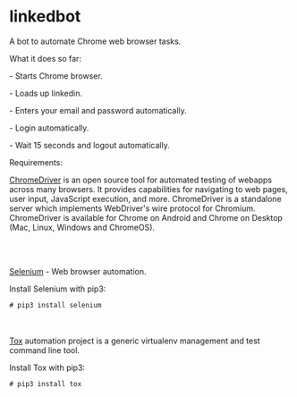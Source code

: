 # linkedbot
<p>A bot to automate Chrome web browser tasks.</p>

<p>What it does so far:</p>
<p>- Starts Chrome browser.</p>
<p>- Loads up linkedin.</p>
<p>- Enters your email and password automatically.</p>
<p>- Login automatically.</p>
<p>- Wait 15 seconds and logout automatically.</p>


<p>Requirements:</p>

<p><a href="https://sites.google.com/a/chromium.org/chromedriver/">ChromeDriver</a> is an open source tool for automated testing of webapps across many browsers. It provides capabilities for navigating to web pages, user input, JavaScript execution, and more.  ChromeDriver is a standalone server which implements WebDriver's wire protocol for Chromium. ChromeDriver is available for Chrome on Android and Chrome on Desktop (Mac, Linux, Windows and ChromeOS).</p>
<br />
<br />

<p><a href="http://www.seleniumhq.org/">Selenium</a> - Web browser automation.</p>

<p>Install Selenium with pip3:</p>
<code># pip3 install selenium</code>

<br />
<br />
<br />

<p><a href="http://tox.readthedocs.io/en/latest/">Tox</a> automation project is a generic virtualenv management and test command line tool.</p>

<p>Install Tox with pip3:</p>
<code># pip3 install tox</code>
